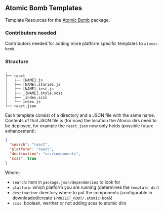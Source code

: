 ## Atomic Bomb Templates

Template Resources for the [Atomic Bomb](https://www.npmjs.com/package/atomic-bomb) package.

### Contributors needed
Contributors needed for adding more platform specific templates 
to `atomic-bomb`.

### Structure
```shell
.
├── react
│   ├── [NAME].js
│   ├── [NAME].stories.js
│   ├── [NAME].test.js
│   ├── _[NAME].style.scss
│   ├── _index.scss
│   └── index.js
└── react.json
```

Each template consist of a directory and a JSON file 
with the same name. Contents of that JSON file is (for now)
the location the Atomic dirs need to be deployed, for example 
the `react.json` now only holds (possible future enhancement): 

```json
{
  "search": "react",
  "platform": "react",
  "destination": "src/components",
  "scss": true
}
```

Where: 
* `search`: item in `package.json/dependencies` to look for
* `platform`: which platform you are running (determines the `template dir`)
* `destination`: directory where to put the components (configurable in downloaded/create `$PROJECT_ROOT/.atomic-bomb`)
* `scss`: boolean, werther or not adding scss to atomic dirs 